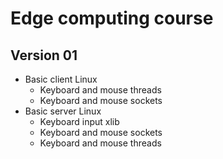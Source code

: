 # Edge computing course

## Version 01
- Basic client Linux
    - Keyboard and mouse threads
    - Keyboard and mouse sockets
- Basic server Linux
    - Keyboard input xlib
    - Keyboard and mouse sockets
    - Keyboard and mouse threads
